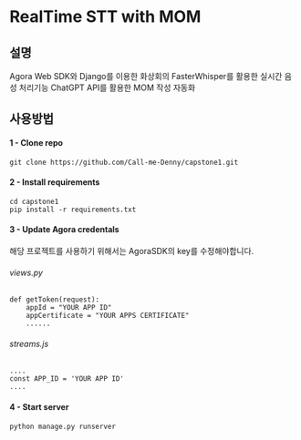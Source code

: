 # RealTime STT with MOM

## 설명 
Agora Web SDK와 Django를 이용한 화상회의
FasterWhisper를 활용한 실시간 음성 처리기능
ChatGPT API를 활용한 MOM 작성 자동화

##  사용방법

#### 1 - Clone repo
```
git clone https://github.com/Call-me-Denny/capstone1.git
```

#### 2 - Install requirements
```
cd capstone1
pip install -r requirements.txt
```

#### 3 - Update Agora credentals
해당 프로젝트를 사용하기 위해서는 AgoraSDK의 key를 수정해야합니다.

###### views.py
```
def getToken(request):
    appId = "YOUR APP ID"
    appCertificate = "YOUR APPS CERTIFICATE"
    ......
```

###### streams.js
```
....
const APP_ID = 'YOUR APP ID'
....
```


#### 4 - Start server
```
python manage.py runserver
```


